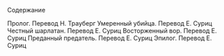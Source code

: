 <!--2017-01-28 10:46:03-->
Содержание

Пролог. Перевод Н. Трауберг
Умеренный убийца. Перевод Е. Суриц
Честный шарлатан. Перевод Е. Суриц
Восторженный вор. Перевод Е. Суриц
Преданный предатель. Перевод Е. Суриц
Эпилог. Перевод Е. Суриц